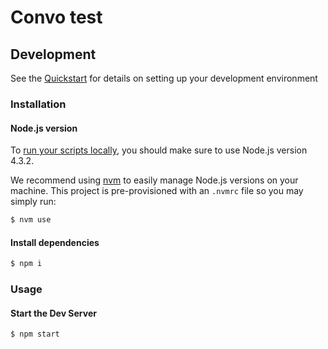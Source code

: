 # Convo test

## Development

See the [Quickstart](http://docs.init.ai/docs/quickstart) for details on setting up your development environment

### Installation

#### Node.js version

To [run your scripts locally](http://docs.init.ai/docs/dev-server#section-local-testing), you should make sure to use Node.js version 4.3.2.

We recommend using [nvm](https://github.com/creationix/nvm) to easily manage Node.js versions on your machine. This project is pre-provisioned with an `.nvmrc` file so you may simply run:

```bash
$ nvm use
```

#### Install dependencies

```bash
$ npm i
```

### Usage

#### Start the Dev Server

```bash
$ npm start
```
